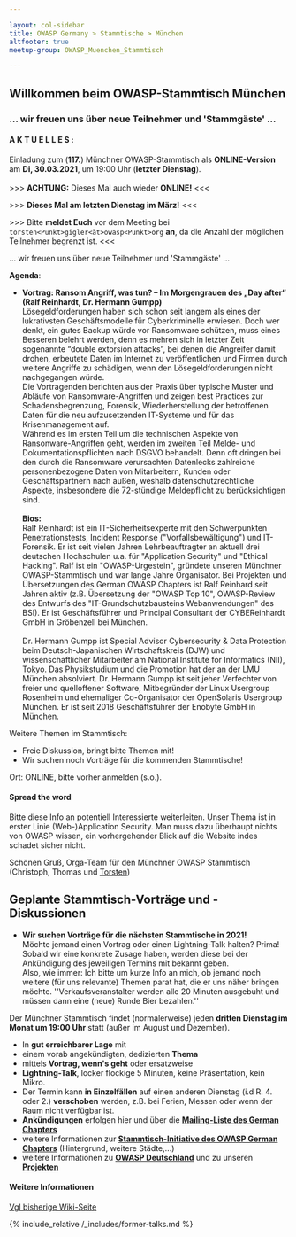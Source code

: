 ```yaml
---

layout: col-sidebar
title: OWASP Germany > Stammtische > München
altfooter: true
meetup-group: OWASP_Muenchen_Stammtisch

---
```


## Willkommen beim OWASP-Stammtisch München
### ... wir freuen uns über neue Teilnehmer und 'Stammgäste' ...

#### A K T U E L L E S :
Einladung zum (**117.**) Münchner OWASP-Stammtisch als **ONLINE-Version** am **Di, 30.03.2021**, um 19:00 Uhr (**letzter Dienstag**).<br><br> \>\>\> **ACHTUNG:** Dieses Mal auch wieder **ONLINE!** \<\<\<

\>\>\> **Dieses Mal am letzten Dienstag im März!** \<\<\< <br>

\>\>\> Bitte **meldet Euch** vor dem Meeting bei `torsten<Punkt>gigler<ät>owasp<Punkt>org` **an**, da die Anzahl der möglichen Teilnehmer begrenzt ist. \<\<\<

... wir freuen uns über neue Teilnehmer und 'Stammgäste' ...

**Agenda**:
* **Vortrag: Ransom Angriff, was tun? – Im Morgengrauen des „Day after“ (Ralf Reinhardt, Dr. Hermann Gumpp)**<br>Lösegeldforderungen haben sich schon seit langem als eines der lukrativsten Geschäftsmodelle für Cyberkriminelle erwiesen. Doch wer denkt, ein gutes Backup würde vor Ransomware schützen, muss eines Besseren belehrt werden, denn es mehren sich in letzter Zeit sogenannte “double extorsion attacks”, bei denen die Angreifer damit drohen, erbeutete Daten im Internet zu veröffentlichen und Firmen durch weitere Angriffe zu schädigen, wenn den Lösegeldforderungen nicht nachgegangen würde.<br>Die Vortragenden berichten aus der Praxis über typische Muster und Abläufe von Ransomware-Angriffen und zeigen best Practices zur Schadensbegrenzung, Forensik, Wiederherstellung der betroffenen Daten für die neu aufzusetzenden IT-Systeme und für das Krisenmanagement auf.<br>Während es im ersten Teil um die technischen Aspekte von Ransonware-Angriffen geht, werden im zweiten Teil Melde- und Dokumentationspflichten nach DSGVO behandelt. Denn oft dringen bei den durch die Ransomware verursachten Datenlecks zahlreiche personenbezogene Daten von Mitarbeitern, Kunden oder Geschäftspartnern nach außen, weshalb datenschutzrechtliche Aspekte, insbesondere die 72-stündige Meldepflicht zu berücksichtigen sind.<br><br>**Bios:**<br>Ralf Reinhardt ist ein IT-Sicherheitsexperte mit den Schwerpunkten Penetrationstests, Incident Response ("Vorfallsbewältigung") und IT-Forensik. Er ist seit vielen Jahren Lehrbeauftragter an aktuell drei deutschen Hochschulen u.a. für "Application Security" und "Ethical Hacking". Ralf ist ein "OWASP-Urgestein",  gründete unseren Münchner OWASP-Stammtisch und war lange Jahre Organisator. Bei Projekten und Übersetzungen des German OWASP Chapters ist Ralf Reinhard seit Jahren aktiv (z.B. Übersetzung der "OWASP Top 10", OWASP-Review des Entwurfs des "IT-Grundschutzbausteins Webanwendungen" des BSI). Er ist Geschäftsführer und Principal Consultant der CYBEReinhardt GmbH in Gröbenzell bei München.<br><br>Dr. Hermann Gumpp ist Special Advisor Cybersecurity & Data Protection beim Deutsch-Japanischen Wirtschaftskreis (DJW) und wissenschaftlicher Mitarbeiter am National Institute  for  Informatics (NII), Tokyo. Das Physikstudium und die Promotion hat der an der LMU München absolviert. Dr. Hermann Gumpp ist seit jeher Verfechter von freier und quelloffener Software, Mitbegründer der Linux Usergroup Rosenheim und ehemaliger Co-Organisator der OpenSolaris Usergroup München. Er ist seit 2018 Geschäftsführer der Enobyte GmbH in München.

Weitere Themen im Stammtisch:
* Freie Diskussion, bringt bitte Themen mit!
* Wir suchen noch Vorträge für die kommenden Stammtische!

Ort: ONLINE, bitte vorher anmelden (s.o.).

#### Spread the word

Bitte diese Info an potentiell Interessierte weiterleiten. Unser Thema ist in erster Linie (Web-)Application Security. Man muss dazu überhaupt nichts von OWASP wissen, ein vorhergehender Blick auf die Website indes schadet sicher nicht.

Schönen Gruß,
Orga-Team für den Münchner OWASP Stammtisch (Christoph, Thomas und [Torsten](https://wiki.owasp.org/index.php/User:T.Gigler)) 

## Geplante Stammtisch-Vorträge und -Diskussionen
<!--- * Juli 2020,  21.07.2020 
* August 2020: Sommerferien - KEIN OWASP-Stammtisch
* Dezember 2020: Weihnachtsferien - KEIN OWASP-Stammtisch -->

* <b>Wir suchen Vorträge für die nächsten Stammtische in 2021!</b><br>Möchte jemand einen Vortrag oder einen Lightning-Talk halten? Prima! Sobald wir eine konkrete Zusage haben, werden diese bei der Ankündigung des jeweiligen Termins mit bekannt geben.<br>Also, wie immer: Ich bitte um kurze Info an mich, ob jemand noch weitere (für uns relevante) Themen parat hat, die er uns näher bringen möchte. ''Verkaufsveranstalter werden alle 20 Minuten ausgebuht und müssen dann eine (neue) Runde Bier bezahlen.''

Der Münchner Stammtisch findet (normalerweise) jeden <b>dritten Dienstag im Monat um 19:00 Uhr</b> statt (außer im August und Dezember).<br>
* In <b>gut erreichbarer Lage</b> mit
* einem vorab angekündigten, dedizierten <b>Thema</b>
* mittels <b>Vortrag, wenn's geht</b> oder ersatzweise
* <b>Lightning-Talk</b>, locker flockige 5 Minuten, keine Präsentation, kein Mikro.
* Der Termin kann <b>in Einzelfällen</b> auf einen anderen Dienstag (i.d R. 4. oder 2.) <b>verschoben</b> werden, z.B. bei Ferien, Messen oder wenn der Raum nicht verfügbar ist. 
* <b>Ankündigungen</b> erfolgen hier und über die [<b>Mailing-Liste des German Chapters</b>](https://groups.google.com/a/owasp.org/group/germany-chapter/)
* weitere Informationen zur [<b>Stammtisch-Initiative des OWASP German Chapters</b>](/www-chapter-germany/stammtische/) (Hintergrund, weitere Städte,...)
* weitere Informationen zu [<b>OWASP Deutschland</b>](/www-chapter-germany/) und zu unseren [<b>Projekten</b>](/www-chapter-germany/#div-projekte)

#### Weitere Informationen
[Vgl bisherige Wiki-Seite](https://wiki.owasp.org/index.php/OWASP_German_Chapter_Stammtisch_Initiative/M%C3%BCnchen)


{% include_relative /_includes/former-talks.md %}

